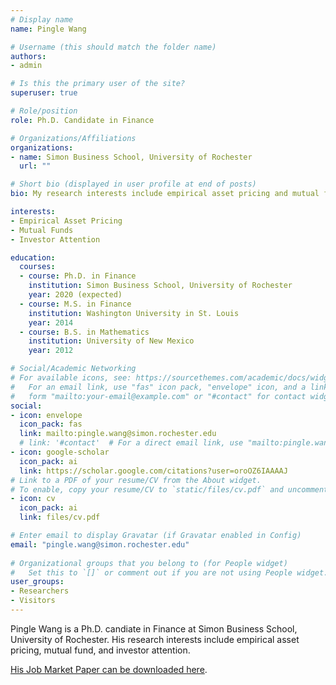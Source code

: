 ```yaml
---
# Display name
name: Pingle Wang

# Username (this should match the folder name)
authors:
- admin

# Is this the primary user of the site?
superuser: true

# Role/position
role: Ph.D. Candidate in Finance

# Organizations/Affiliations
organizations:
- name: Simon Business School, University of Rochester
  url: ""

# Short bio (displayed in user profile at end of posts)
bio: My research interests include empirical asset pricing and mutual funds.

interests:
- Empirical Asset Pricing
- Mutual Funds
- Investor Attention

education:
  courses:
  - course: Ph.D. in Finance
    institution: Simon Business School, University of Rochester
    year: 2020 (expected)
  - course: M.S. in Finance
    institution: Washington University in St. Louis
    year: 2014
  - course: B.S. in Mathematics
    institution: University of New Mexico
    year: 2012

# Social/Academic Networking
# For available icons, see: https://sourcethemes.com/academic/docs/widgets/#icons
#   For an email link, use "fas" icon pack, "envelope" icon, and a link in the
#   form "mailto:your-email@example.com" or "#contact" for contact widget.
social:
- icon: envelope
  icon_pack: fas
  link: mailto:pingle.wang@simon.rochester.edu
  # link: '#contact'  # For a direct email link, use "mailto:pingle.wang@simon.rochester.edu".
- icon: google-scholar
  icon_pack: ai
  link: https://scholar.google.com/citations?user=oroOZ6IAAAAJ
# Link to a PDF of your resume/CV from the About widget.
# To enable, copy your resume/CV to `static/files/cv.pdf` and uncomment the lines below.  
- icon: cv
  icon_pack: ai
  link: files/cv.pdf

# Enter email to display Gravatar (if Gravatar enabled in Config)
email: "pingle.wang@simon.rochester.edu"
  
# Organizational groups that you belong to (for People widget)
#   Set this to `[]` or comment out if you are not using People widget.  
user_groups:
- Researchers
- Visitors
---
```


Pingle Wang is a Ph.D. candiate in Finance at Simon Business School, University of Rochester. His research interests include empirical asset pricing, mutual fund, and investor attention. 


[His Job Market Paper can be downloaded here](/files/investor_attention.pdf). 